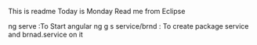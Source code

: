 This is readme
Today is Monday
Read me from Eclipse


ng serve :To Start angular
ng g s service/brnd : To create package service and brnad.service on it 
